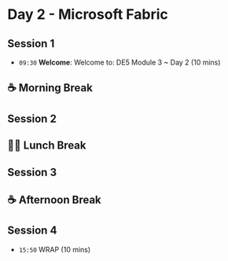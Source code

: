 # Day 2 - Microsoft Fabric

## Session 1

- `09:30` **Welcome**: Welcome to: DE5 Module 3 ~ Day 2 (10 mins)

## ☕ Morning Break

## Session 2


## 🥪🥤 Lunch Break

## Session 3


## ☕ Afternoon Break

## Session 4

- `15:50` WRAP (10 mins)

